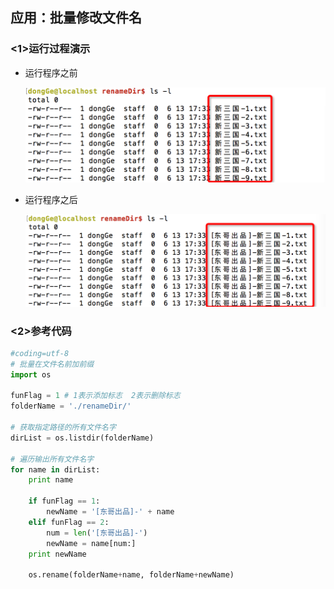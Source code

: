 ## 应用：批量修改文件名

### <1>运行过程演示

- 运行程序之前

  ![img](../assets/data/file_operation/01-第8天-1.png)

- 运行程序之后

  ![img](../assets/data/file_operation/01-第8天-2.png)

### <2>参考代码

```python
#coding=utf-8
# 批量在文件名前加前缀
import os

funFlag = 1 # 1表示添加标志  2表示删除标志
folderName = './renameDir/'

# 获取指定路径的所有文件名字
dirList = os.listdir(folderName)

# 遍历输出所有文件名字
for name in dirList:
    print name

    if funFlag == 1:
        newName = '[东哥出品]-' + name
    elif funFlag == 2:
        num = len('[东哥出品]-')
        newName = name[num:]
    print newName

    os.rename(folderName+name, folderName+newName)
```